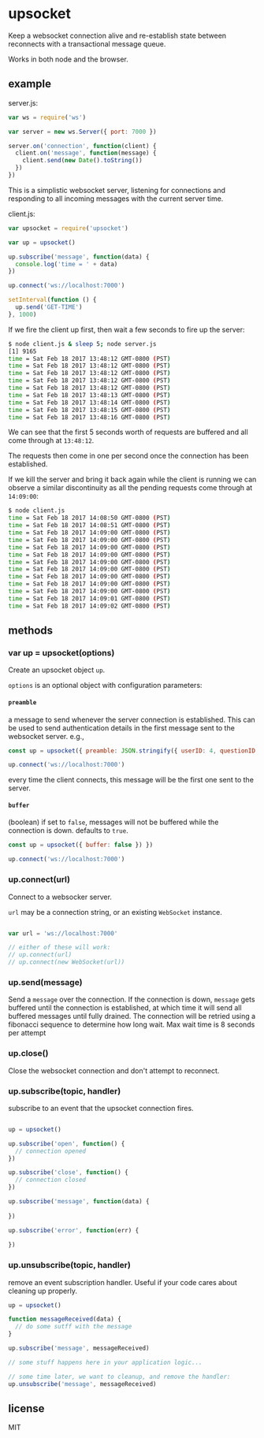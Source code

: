 # upsocket

Keep a websocket connection alive and re-establish state between reconnects with a transactional message queue.

Works in both node and the browser.


## example

server.js:
```javascript
var ws = require('ws')

var server = new ws.Server({ port: 7000 })

server.on('connection', function(client) {
  client.on('message', function(message) {
    client.send(new Date().toString())
  })
})

```

This is a simplistic websocket server, listening for connections and responding to all 
incoming messages with the current server time.


client.js:
```javascript
var upsocket = require('upsocket')

var up = upsocket()

up.subscribe('message', function(data) {
  console.log('time = ' + data)
})

up.connect('ws://localhost:7000')

setInterval(function () {
  up.send('GET-TIME')
}, 1000)

```

If we fire the client up first, then wait a few seconds to fire up the server:

```bash
$ node client.js & sleep 5; node server.js
[1] 9165
time = Sat Feb 18 2017 13:48:12 GMT-0800 (PST)
time = Sat Feb 18 2017 13:48:12 GMT-0800 (PST)
time = Sat Feb 18 2017 13:48:12 GMT-0800 (PST)
time = Sat Feb 18 2017 13:48:12 GMT-0800 (PST)
time = Sat Feb 18 2017 13:48:12 GMT-0800 (PST)
time = Sat Feb 18 2017 13:48:13 GMT-0800 (PST)
time = Sat Feb 18 2017 13:48:14 GMT-0800 (PST)
time = Sat Feb 18 2017 13:48:15 GMT-0800 (PST)
time = Sat Feb 18 2017 13:48:16 GMT-0800 (PST)
```

We can see that the first 5 seconds worth of requests are buffered and all come through at `13:48:12`.

The requests then come in one per second once the connection has been established.


If we kill the server and bring it back again while the client is running we can observe a similar 
discontinuity as all the pending requests come through at `14:09:00`:

```bash
$ node client.js 
time = Sat Feb 18 2017 14:08:50 GMT-0800 (PST)
time = Sat Feb 18 2017 14:08:51 GMT-0800 (PST)
time = Sat Feb 18 2017 14:09:00 GMT-0800 (PST)
time = Sat Feb 18 2017 14:09:00 GMT-0800 (PST)
time = Sat Feb 18 2017 14:09:00 GMT-0800 (PST)
time = Sat Feb 18 2017 14:09:00 GMT-0800 (PST)
time = Sat Feb 18 2017 14:09:00 GMT-0800 (PST)
time = Sat Feb 18 2017 14:09:00 GMT-0800 (PST)
time = Sat Feb 18 2017 14:09:00 GMT-0800 (PST)
time = Sat Feb 18 2017 14:09:00 GMT-0800 (PST)
time = Sat Feb 18 2017 14:09:00 GMT-0800 (PST)
time = Sat Feb 18 2017 14:09:01 GMT-0800 (PST)
time = Sat Feb 18 2017 14:09:02 GMT-0800 (PST)
```

## methods

### var up = upsocket(options)

Create an upsocket object `up`.

`options` is an optional object with configuration parameters:

#### `preamble`
a message to send whenever the server connection is established. This can be used to send
  authentication details in the first message sent to the websocket server. e.g.,

```javascript
const up = upsocket({ preamble: JSON.stringify({ userID: 4, questionID: 12 }) })

up.connect('ws://localhost:7000')
```

every time the client connects, this message will be the first one sent to the server.

#### `buffer`
(boolean) if set to `false`, messages will not be buffered while the connection is down.
defaults to `true`.

```javascript
const up = upsocket({ buffer: false }) })

up.connect('ws://localhost:7000')
```


### up.connect(url)

Connect to a websocker server.

`url` may be a connection string, or an existing `WebSocket` instance.

```javascript

var url = 'ws://localhost:7000'

// either of these will work:
// up.connect(url)
// up.connect(new WebSocket(url))
```


### up.send(message)

Send a `message` over the connection. If the connection is down, `message` gets buffered
until the connection is established, at which time it will send all buffered messages until
fully drained. The connection will be retried using a fibonacci sequence to determine how long
wait. Max wait time is 8 seconds per attempt


### up.close()

Close the websocket connection and don't attempt to reconnect.


### up.subscribe(topic, handler)

subscribe to an event that the upsocket connection fires.

```javascript

up = upsocket()

up.subscribe('open', function() {
  // connection opened
})

up.subscribe('close', function() {
  // connection closed
})

up.subscribe('message', function(data) {
  
})

up.subscribe('error', function(err) {
 
})
```


### up.unsubscribe(topic, handler)

remove an event subscription handler. Useful if your code cares about cleaning up properly.

```javascript
up = upsocket()

function messageReceived(data) {
  // do some sutff with the message
}

up.subscribe('message', messageReceived)

// some stuff happens here in your application logic...

// some time later, we want to cleanup, and remove the handler:
up.unsubscribe('message', messageReceived)
```


## license

MIT
